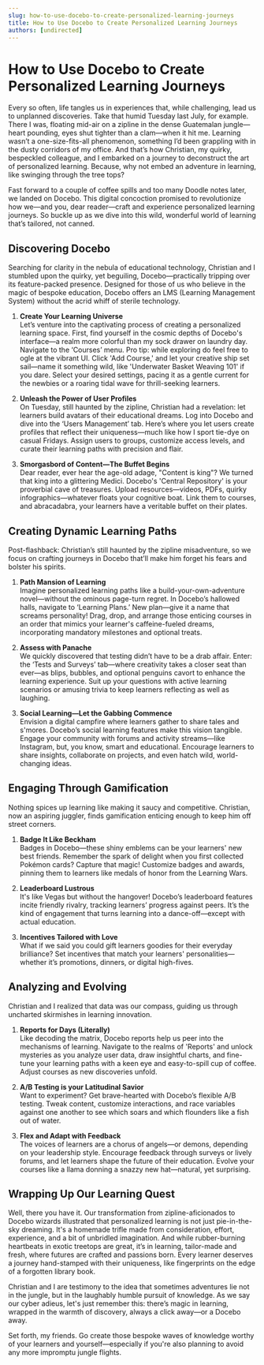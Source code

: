 ```yaml
---
slug: how-to-use-docebo-to-create-personalized-learning-journeys
title: How to Use Docebo to Create Personalized Learning Journeys
authors: [undirected]
---
```



# How to Use Docebo to Create Personalized Learning Journeys

Every so often, life tangles us in experiences that, while challenging, lead us to unplanned discoveries. Take that humid Tuesday last July, for example. There I was, floating mid-air on a zipline in the dense Guatemalan jungle—heart pounding, eyes shut tighter than a clam—when it hit me. Learning wasn’t a one-size-fits-all phenomenon, something I’d been grappling with in the dusty corridors of my office. And that’s how Christian, my quirky, bespeckled colleague, and I embarked on a journey to deconstruct the art of personalized learning. Because, why not embed an adventure in learning, like swinging through the tree tops?

Fast forward to a couple of coffee spills and too many Doodle notes later, we landed on Docebo. This digital concoction promised to revolutionize how we—and you, dear reader—craft and experience personalized learning journeys. So buckle up as we dive into this wild, wonderful world of learning that’s tailored, not canned.

## Discovering Docebo

Searching for clarity in the nebula of educational technology, Christian and I stumbled upon the quirky, yet beguiling, Docebo—practically tripping over its feature-packed presence. Designed for those of us who believe in the magic of bespoke education, Docebo offers an LMS (Learning Management System) without the acrid whiff of sterile technology.

1. **Create Your Learning Universe**  
   Let’s venture into the captivating process of creating a personalized learning space. First, find yourself in the cosmic depths of Docebo's interface—a realm more colorful than my sock drawer on laundry day. Navigate to the ‘Courses’ menu. Pro tip: while exploring do feel free to ogle at the vibrant UI. Click 'Add Course,' and let your creative ship set sail—name it something wild, like 'Underwater Basket Weaving 101' if you dare. Select your desired settings, pacing it as a gentle current for the newbies or a roaring tidal wave for thrill-seeking learners.

2. **Unleash the Power of User Profiles**  
   On Tuesday, still haunted by the zipline, Christian had a revelation: let learners build avatars of their educational dreams. Log into Docebo and dive into the ‘Users Management’ tab. Here’s where you let users create profiles that reflect their uniqueness—much like how I sport tie-dye on casual Fridays. Assign users to groups, customize access levels, and curate their learning paths with precision and flair.

3. **Smorgasbord of Content—The Buffet Begins**  
   Dear reader, ever hear the age-old adage, "Content is king"? We turned that king into a glittering Medici. Docebo's 'Central Repository' is your proverbial cave of treasures. Upload resources—videos, PDFs, quirky infographics—whatever floats your cognitive boat. Link them to courses, and abracadabra, your learners have a veritable buffet on their plates.

## Creating Dynamic Learning Paths

Post-flashback: Christian’s still haunted by the zipline misadventure, so we focus on crafting journeys in Docebo that’ll make him forget his fears and bolster his spirits.

1. **Path Mansion of Learning**  
   Imagine personalized learning paths like a build-your-own-adventure novel—without the ominous page-turn regret. In Docebo’s hallowed halls, navigate to ‘Learning Plans.’ New plan—give it a name that screams personality! Drag, drop, and arrange those enticing courses in an order that mimics your learner's caffeine-fueled dreams, incorporating mandatory milestones and optional treats.

2. **Assess with Panache**  
   We quickly discovered that testing didn’t have to be a drab affair. Enter: the ‘Tests and Surveys’ tab—where creativity takes a closer seat than ever—as blips, bubbles, and optional penguins cavort to enhance the learning experience. Suit up your questions with active learning scenarios or amusing trivia to keep learners reflecting as well as laughing.

3. **Social Learning—Let the Gabbing Commence**  
   Envision a digital campfire where learners gather to share tales and s'mores. Docebo’s social learning features make this vision tangible. Engage your community with forums and activity streams—like Instagram, but, you know, smart and educational. Encourage learners to share insights, collaborate on projects, and even hatch wild, world-changing ideas.

## Engaging Through Gamification

Nothing spices up learning like making it saucy and competitive. Christian, now an aspiring juggler, finds gamification enticing enough to keep him off street corners.

1. **Badge It Like Beckham**  
   Badges in Docebo—these shiny emblems can be your learners' new best friends. Remember the spark of delight when you first collected Pokémon cards? Capture that magic! Customize badges and awards, pinning them to learners like medals of honor from the Learning Wars.

2. **Leaderboard Lustrous**  
   It's like Vegas but without the hangover! Docebo’s leaderboard features incite friendly rivalry, tracking learners’ progress against peers. It’s the kind of engagement that turns learning into a dance-off—except with actual education. 

3. **Incentives Tailored with Love**  
   What if we said you could gift learners goodies for their everyday brilliance? Set incentives that match your learners' personalities—whether it’s promotions, dinners, or digital high-fives.

## Analyzing and Evolving

Christian and I realized that data was our compass, guiding us through uncharted skirmishes in learning innovation. 

1. **Reports for Days (Literally)**  
   Like decoding the matrix, Docebo reports help us peer into the mechanisms of learning. Navigate to the realms of 'Reports' and unlock mysteries as you analyze user data, draw insightful charts, and fine-tune your learning paths with a keen eye and easy-to-spill cup of coffee. Adjust courses as new discoveries unfold.

2. **A/B Testing is your Latitudinal Savior**  
   Want to experiment? Get brave-hearted with Docebo’s flexible A/B testing. Tweak content, customize interactions, and race variables against one another to see which soars and which flounders like a fish out of water.

3. **Flex and Adapt with Feedback**  
   The voices of learners are a chorus of angels—or demons, depending on your leadership style. Encourage feedback through surveys or lively forums, and let learners shape the future of their education. Evolve your courses like a llama donning a snazzy new hat—natural, yet surprising. 

## Wrapping Up Our Learning Quest

Well, there you have it. Our transformation from zipline-aficionados to Docebo wizards illustrated that personalized learning is not just pie-in-the-sky dreaming. It's a homemade trifle made from consideration, effort, experience, and a bit of unbridled imagination. And while rubber-burning heartbeats in exotic treetops are great, it’s in learning, tailor-made and fresh, where futures are crafted and passions born. Every learner deserves a journey hand-stamped with their uniqueness, like fingerprints on the edge of a forgotten library book.

Christian and I are testimony to the idea that sometimes adventures lie not in the jungle, but in the laughably humble pursuit of knowledge. As we say our cyber adieus, let's just remember this: there’s magic in learning, wrapped in the warmth of discovery, always a click away—or a Docebo away.

Set forth, my friends. Go create those bespoke waves of knowledge worthy of your learners and yourself—especially if you're also planning to avoid any more impromptu jungle flights.